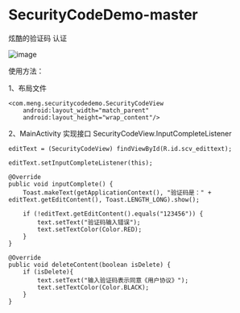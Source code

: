 # SecurityCodeDemo-master
炫酷的验证码 认证

![image](https://github.com/mengcuiguang/SecurityCodeDemo-master/blob/master/test.gif )  

使用方法：

1、布局文件

    <com.meng.securitycodedemo.SecurityCodeView 
        android:layout_width="match_parent" 
        android:layout_height="wrap_content"/>
    
2、MainActivity 实现接口 SecurityCodeView.InputCompleteListener

    editText = (SecurityCodeView) findViewById(R.id.scv_edittext);

    editText.setInputCompleteListener(this);

    @Override
    public void inputComplete() {
        Toast.makeText(getApplicationContext(), "验证码是：" + editText.getEditContent(), Toast.LENGTH_LONG).show();

        if (!editText.getEditContent().equals("123456")) {
            text.setText("验证码输入错误");
            text.setTextColor(Color.RED);
        }
    }

    @Override
    public void deleteContent(boolean isDelete) {
        if (isDelete){
            text.setText("输入验证码表示同意《用户协议》");
            text.setTextColor(Color.BLACK);
        }
    }

